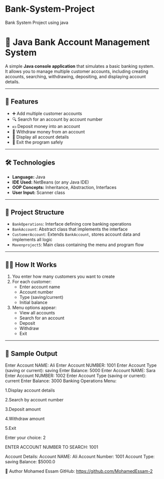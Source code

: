 # Bank-System-Project
Bank System Project using java
# 🏦 Java Bank Account Management System

A simple **Java console application** that simulates a basic banking system.  
It allows you to manage multiple customer accounts, including creating accounts, searching, withdrawing, depositing, and displaying account details.

---

## 📌 Features

- ➕ Add multiple customer accounts  
- 🔍 Search for an account by account number  
- 💵 Deposit money into an account  
- 🏧 Withdraw money from an account  
- 📃 Display all account details  
- 🚪 Exit the program safely  

---

## 🛠️ Technologies

- **Language:** Java  
- **IDE Used:** NetBeans (or any Java IDE)  
- **OOP Concepts:** Inheritance, Abstraction, Interfaces  
- **User Input:** Scanner class  

---

## 🧱 Project Structure

- `BankOperations`: Interface defining core banking operations  
- `BankAccount`: Abstract class that implements the interface  
- `CustomerAccount`: Extends `BankAccount`, stores account data and implements all logic  
- `Mavenproject5`: Main class containing the menu and program flow  

---

## 👨‍💻 How It Works

1. You enter how many customers you want to create  
2. For each customer:  
   - Enter account name  
   - Account number  
   - Type (saving/current)  
   - Initial balance  
3. Menu options appear:  
   - View all accounts  
   - Search for an account  
   - Deposit  
   - Withdraw  
   - Exit  

---

## 🧪 Sample Output

Enter Account NAME: Ali
Enter Account NUMBER: 1001
Enter Account Type (saving or current): saving
Enter Balance: 5000
Enter Account NAME: Sara
Enter Account NUMBER: 1002
Enter Account Type (saving or current): current
Enter Balance: 3000
Banking Operations Menu:

1.Display account details 

2.Search by account number

3.Deposit amount

4.Withdraw amount

5.Exit

Enter your choice: 2

ENTER ACCOUNT NUMBER TO SEARCH: 1001

Account Details:
Account NAME: Ali
Account Number: 1001
Account Type: saving
Balance: $5000.0




🙌 Author
Mohamed Essam
GitHub: https://github.com/MohamedEssam-2
